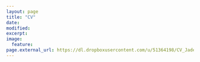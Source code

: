 ```yaml
---
layout: page
title: "CV"
date: 
modified:
excerpt:
image:
  feature:
page.external_url: https://dl.dropboxusercontent.com/u/51364198/CV_Jade_Proulx.pdf
---
```



